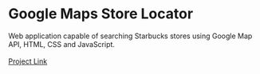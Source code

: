# Google Maps Store Locator
Web application capable of searching Starbucks stores using Google Map API, HTML, CSS and JavaScript. <br><br>
[Project Link](https://google-maps-store-locator.netlify.app/)
